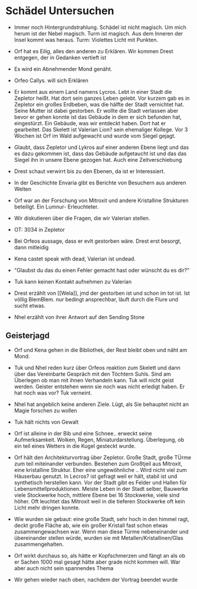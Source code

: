 # Schädel Untersuchen
- Immer noch Hintergrundstrahlung. Schädel ist nicht magisch. Um mich herum ist der Nebel magisch. Turm ist magisch. Aus dem Inneren der Insel kommt was heraus. Turm: Violettes Licht mit Punkten.
- Orf hat es Eilig, alles den anderen zu Erklären. Wir kommen Drest entgegen, der in Gedanken vertieft ist
- Es wird ein Abnehmender Mond genäht. 
- Orfeo Callys. will sich Erklären
- Er kommt aus einem Land namens Lycros. Lebt in einer Stadt die Zepletor heißt. Hat dort sein ganzes Leben gelebt. Vor kurzem gab es in Zepletor ein großes Erdbeben, was die hälfte der Stadt vernichtet hat. Seine Mutter ist dabei gestorben. Er wollte die Stadt verlassen aber bevor er gehen konnte ist das Gebäude in dem er sich befunden hat, eingestürzt. Ein Gebäude, was wir entdeckt haben. Dort hat er gearbeitet. Das Skelett ist Valerian Lion? sein ehemaliger Kollege. Vor 3 Wochen ist Orf im Wald aufgewacht und wurde vom Siegel gejagt. 
- Glaubt, dass Zepletor und Lykros auf einer anderen Ebene liegt und das es dazu gekommen ist, dass das Gebäude aufgetaucht ist und das das Siegel ihn in unsere Ebene gezogen hat. Auch eine Zeitverschiebung
- Drest schaut verwirrt bis zu den Ebenen, da ist er Interessiert. 
- In der Geschichte Envaria gibt es Berichte von Besuchern aus anderen Welten
- Orf war an der Forschung von Mitroxit und andere Kristalline Strukturen beteiligt. Ein Lumnur- Erleuchteter.
- Wir diskutieren über die Fragen, die wir Valerian stellen. 
- OT: 3034 in Zepletor
- Bei Orfeos aussage, dass er evlt gestorben wäre. Drest erst besorgt, dann mitleidig
- Kena castet speak with dead, Valerian ist undead. 
- "Glaubst du das du einen Fehler gemacht hast oder wünscht du es dir?"
- Tuk kann keinen Kontakt aufnehmen zu Valerian


- Drest erzählt von [[Wela]], jmd der gestorben ist und schon im tot ist. Ist völlig BlemBlem. nur bedingt ansprechbar, läuft durch die Flure und sucht etwas. 
- Nhel erzählt von ihrer Antwort auf den Sending Stone

## Geisterjagd
- Orf und Kena gehen in die Bibliothek, der Rest bleibt oben und näht am Mond.
- Tuk und Nhel reden kurz über Orfeos reaktion zum Skelett und dann über das Vereinbarte Gespräch mit den Töchtern Suhls. Sind am Überlegen ob man mit ihnen Verhandeln kann. Tuk will nicht geist werden. Geister entstehen wenn sie noch was nicht erledigt haben. Er hat noch was vor? Tuk verneint.
- Nhel hat angeblich keine anderen Ziele. Lügt, als Sie behauptet nicht an Magie forschen zu wollen
- Tuk hält nichts von Gewalt

- Orf ist alleine in der Bib und eine Schnee.. erweckt seine Aufmerksamkeit. Wolken, Regen, Miniaturdarstellung. Überlegung, ob ein teil eines Wetters in die Kugel gesteckt wurde.
- Orf hält den Architekturvortrag über Zepletor. Große Stadt, große TÜrme zum teil miteinander verbunden. Bestehen zum Großtjeil aus Mitroxit, eine kristalline Struktur. Eher eine ungewöhnliche .. Wird nicht viel zum Häuserbau genutzt. In Lecros? ist gefragt weil er hält, stabil ist und synthetisch herstellen kann. Vor der Stadt gibt es Felder und Hallen für Lebensmittellproduktionen. Meiste Leben in der Stadt selber, Bauwerke viele Stockwerke hoch, mittlere Ebene bei 16 Stockwerke, viele sind höher. Oft leuchtet das Mitroxit weil in die tieferen Stockwerke oft kein Licht mehr dringen konnte. 
- Wie wurden sie gebaut: eine große Stadt, sehr hoch in den himmel ragt, deckt große Fläche ab, wie ein großer Kristall fast schon etwas zusammengewachsen war. Wenn man diese Türme nebeneinander und übereinander stellen würde, wurden sie mit Metallen/Kristallinen/Glas zusammengehalten. 
- Orf wirkt durchaus so, als hätte er Kopfschmerzen und fängt an als ob er Sachen 1000 mal gesagt hätte aber grade nicht kommen will. War aber auch nicht sein spannendes Thema
- Wir gehen wieder nach oben, nachdem der Vortrag beendet wurde
